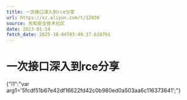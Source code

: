 ```yaml
---
title: 一次接口深入到rce分享
url: https://xz.aliyun.com/t/12030
source: 先知安全技术社区
date: 2023-01-14
fetch_date: 2025-10-04T03:49:37.618761
---
```


# 一次接口深入到rce分享

{"l1":"var arg1='5fcdf51b67e42df16622fd42c0b980ed0a503aa6c116373641';"}